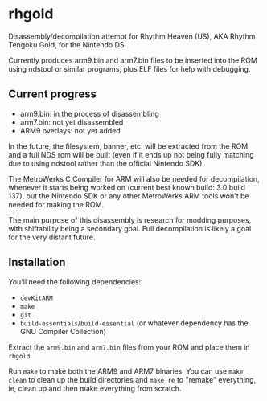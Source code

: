 # rhgold
Disassembly/decompilation attempt for Rhythm Heaven (US), AKA Rhythm Tengoku Gold, for the Nintendo DS

Currently produces arm9.bin and arm7.bin files to be inserted into the ROM using ndstool or similar programs, plus ELF files for help with debugging.

## Current progress
* arm9.bin: in the process of disassembling
* arm7.bin: not yet disassembled
* ARM9 overlays: not yet added

In the future, the filesystem, banner, etc. will be extracted from the ROM and a full NDS rom will be built (even if it ends up not being fully matching due to using ndstool rather than the official Nintendo SDK)

The MetroWerks C Compiler for ARM will also be needed for decompilation, whenever it starts being worked on (current best known build: 3.0 build 137), but the Nintendo SDK or any other MetroWerks ARM tools won't be needed for making the ROM.

The main purpose of this disassembly is research for modding purposes, with shiftability being a secondary goal. Full decompilation is likely a goal for the very distant future.

## Installation
You'll need the following dependencies:

* `devKitARM`
* `make`
* `git`
* `build-essentials`/`build-essential` (or whatever dependency has the GNU Compiler Collection)

Extract the `arm9.bin` and `arm7.bin` files from your ROM and place them in `rhgold`.

Run `make` to make both the ARM9 and ARM7 binaries. You can use `make clean` to clean up the build directories and `make re` to "remake" everything, ie, clean up and then make everything from scratch.